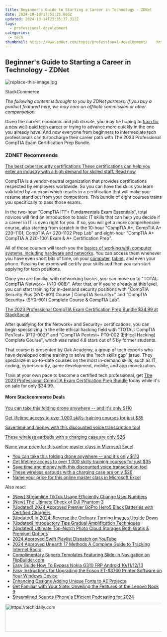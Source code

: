 ```yaml
---
title: Beginner's Guide to Starting a Career in Technology - ZDNet
date: 2024-10-10T17:51:25.006Z
updated: 2024-10-14T23:35:37.312Z
tags:
  - professional-development
categories:
  - tech
thumbnail: https://www.zdnet.com/topic/professional-development/    https://www.zdnet.com/a/img/resize/d75cfc5483e8eba7a99e5b62f79e53c8fe348ff4/2022/09/30/b47e9624-8307-42ff-bf0f-8148a9fcf8f7/zd-2023-pro-comptia-exam.jpg?width=170&height=96&fit=crop&auto=webp
---
```


## Beginner's Guide to Starting a Career in Technology - ZDNet

![replace-this-image.jpg](https://www.zdnet.com/a/img/resize/92071f62142bc5a45fab2b7bd9f762045c178ce8/2022/09/30/3512f0ad-e0f9-4d4e-9b76-f1c4ae4b1e75/zd-2023-pro-comptia-exam.jpg?auto=webp&width=1280)

StackCommerce

_The following content is brought to you by ZDNet partners. If you buy a product featured here, we may earn an affiliate commission or other compensation._

Given the current economic and job climate, you may be hoping to [train for a new well-paid tech career](https://stacksocial.com/sales/the-2023-professional-comptia-exam-certification-prep-bundle?utm%5Fsource=zdnet.com&utm%5Fmedium=referral&utm%5Fcampaign=the-2023-professional-comptia-exam-certification-prep-bundle&utm%5Fterm=scsf-556334&utm%5Fcontent=a0x1P000004yVlzQAE&scsonar=1&aid=a-ceempx7z) or trying to advance more quickly in the one you already have. And now everyone from beginners to intermediate tech professionals can turbocharge their career path with The 2023 Professional CompTIA Exam Certification Prep Bundle.

### **ZDNET** Recommends

[The best cybersecurity certifications These certifications can help you enter an industry with a high demand for skilled staff.  Read now](https://www.zdnet.com/article/best-cybersecurity-certification/)

CompTIA is a vendor-neutral organization that provides certifications respected by employers worldwide. So you can have the skills you learn validated by an exam which results in a certification that will make your resume stand out from your competitors. This bundle of eight courses trains you specifically to pass those exams.

In the two-hour "CompTIA ITF+ Fundamentals Exam Essentials", total novices will find an introduction to basic IT skills that can help you decide if a career in IT is even right for you. If so, you will get a more comprehensive course, also starting from scratch in the 10-hour "CompTIA A+, CompTIA A+ 220-1101, CompTIA A+ 220-1102 Prep Lab" and eight-hour "CompTIA A+ CompTIA A 220-1001 Exam & A+ Certification Prep".

All of those courses will teach you the [basics of working with computer systems, including hardware and networks](https://stacksocial.com/sales/the-2023-professional-comptia-exam-certification-prep-bundle?utm%5Fsource=zdnet.com&utm%5Fmedium=referral&utm%5Fcampaign=the-2023-professional-comptia-exam-certification-prep-bundle&utm%5Fterm=scsf-556334&utm%5Fcontent=a0x1P000004yVlzQAE&scsonar=1&aid=a-ceempx7z). You can access them whenever you have even short bits of time, on your [computer](https://www.zdnet.com/article/this-refurbished-hp-probook-x360-costs-just-230/), [tablet](https://www.zdnet.com/article/this-refurbished-ipad-mini-4-is-400-off/), and even your phone. Passing the exams will certify your skills and then you can start applying for tech positions.

Once you are familiar with networking basics, you can move on to "TOTAL: CompTIA Network+ (N10-008)". After that, or if you're already at this level, you can start training for in-demand security positions with "CompTIA Security Plus (SY0-601) Course | CompTIA Security+" and "CompTIA Security+ (SY0-601) Complete Course & CompTIA Lab".

[The 2023 Professional CompTIA Exam Certification Prep Bundle $34.99 at StackSocial](https://stacksocial.com/sales/the-2023-professional-comptia-exam-certification-prep-bundle?utm%5Fsource=zdnet.com&utm%5Fmedium=referral&utm%5Fcampaign=the-2023-professional-comptia-exam-certification-prep-bundle&utm%5Fterm=scsf-556334&utm%5Fcontent=a0x1P000004yVlzQAE&scsonar=1&aid=a-ceempx7z)

After qualifying for the Network+ and Security+ certifications, you can begin specializing in the elite ethical hacking field with "TOTAL: CompTIA PenTest+ (PT0-002)" and "CompTIA Pentest+ PT0-002 (Ethical Hacking) Complete Course", which was rated 4.8 stars out of 5 by former students.

That course is presented by Oak Academy, a group of tech experts who have developed online training to solve the "tech skills gap" issue. They specialize in up-to-date courses on the most in-demand skills, such as IT, coding, cybersecurity, game development, mobile, and app monetization.

Train at your own pace to become a certified tech professional, get [The 2023 Professional CompTIA Exam Certification Prep Bundle](https://stacksocial.com/sales/the-2023-professional-comptia-exam-certification-prep-bundle?utm%5Fsource=zdnet.com&utm%5Fmedium=referral&utm%5Fcampaign=the-2023-professional-comptia-exam-certification-prep-bundle&utm%5Fterm=scsf-556334&utm%5Fcontent=a0x1P000004yVlzQAE&scsonar=1&aid=a-ceempx7z) today while it's on sale for only $34.99.

#### More Stackcommerce Deals

[You can take this folding drone anywhere -- and it's only $110](https://www.zdnet.com/article/get-a-folding-drone-you-can-take-with-you-anywhere-for-110/ "You can take this folding drone anywhere  -- and it's only $110")

[Get lifetime access to over 1,000 skills-training courses for just $35](https://www.zdnet.com/article/learn-it-coding-and-design-skills-for-just-20-with-this-course-pack/ "Get lifetime access to over 1,000 skills-training courses for just $35")

[Save time and money with this discounted voice transcription tool](https://www.zdnet.com/article/save-money-and-time-with-this-discounted-voice-transcription-tool/ "Save time and money with this discounted voice transcription tool")

[These wireless earbuds with a charging case are only $26](https://www.zdnet.com/article/get-these-wireless-earbuds-with-a-charging-case-for-just-26/ "These wireless earbuds with a charging case are only $26")

[Name your price for this online master class in Microsoft Excel](https://www.zdnet.com/article/name-your-price-for-this-online-master-class-in-microsoft-excel/ "Name your price for this online master class in Microsoft Excel")

* [You can take this folding drone anywhere -- and it's only $110](https://www.zdnet.com/article/get-a-folding-drone-you-can-take-with-you-anywhere-for-110/ "You can take this folding drone anywhere  -- and it's only $110")
* [Get lifetime access to over 1,000 skills-training courses for just $35](https://www.zdnet.com/article/learn-it-coding-and-design-skills-for-just-20-with-this-course-pack/ "Get lifetime access to over 1,000 skills-training courses for just $35")
* [Save time and money with this discounted voice transcription tool](https://www.zdnet.com/article/save-money-and-time-with-this-discounted-voice-transcription-tool/ "Save time and money with this discounted voice transcription tool")
* [These wireless earbuds with a charging case are only $26](https://www.zdnet.com/article/get-these-wireless-earbuds-with-a-charging-case-for-just-26/ "These wireless earbuds with a charging case are only $26")
* [Name your price for this online master class in Microsoft Excel](https://www.zdnet.com/article/name-your-price-for-this-online-master-class-in-microsoft-excel/ "Name your price for this online master class in Microsoft Excel")

<ins class="adsbygoogle"
     style="display:block"
     data-ad-format="autorelaxed"
     data-ad-client="ca-pub-7571918770474297"
     data-ad-slot="1223367746"></ins>

<ins class="adsbygoogle"
     style="display:block"
     data-ad-client="ca-pub-7571918770474297"
     data-ad-slot="8358498916"
     data-ad-format="auto"
     data-full-width-responsive="true"></ins>

<span class="atpl-alsoreadstyle">Also read:</span>
<div><ul>
<li><a href="https://some-tips.techidaily.com/new-streamline-tiktok-usage-efficiently-change-user-numbers/"><u>[New] Streamline TikTok Usage Efficiently Change User Numbers</u></a></li>
<li><a href="https://some-tips.techidaily.com/new-the-ultimate-check-of-dji-phantom-3/"><u>[New] The Ultimate Check of DJI Phantom 3</u></a></li>
<li><a href="https://fox-access.techidaily.com/updated-2024-approved-premier-gopro-hero5-black-batteries-with-certified-chargers/"><u>[Updated] 2024 Approved Premier GoPro Hero5 Black Batteries with Certified Chargers</u></a></li>
<li><a href="https://instagram-video-recordings.techidaily.com/updated-in-2024-reverse-the-ordinary-turning-images-upside-down/"><u>[Updated] In 2024, Reverse the Ordinary Turning Images Upside Down</u></a></li>
<li><a href="https://extra-support.techidaily.com/updated-introductory-tips-gradual-amplification-techniques/"><u>[Updated] Introductory Tips Gradual Amplification Techniques</u></a></li>
<li><a href="https://some-tips.techidaily.com/updated-ultimate-top-notch-photo-cloud-storages-both-gratis-and-premium-options/"><u>[Updated] Ultimate Top-Notch Photo Cloud Storages Both Gratis & Premium Options</u></a></li>
<li><a href="https://youtube-data.techidaily.com/approved-swift-playlist-dispatch-on-youtube/"><u>2024 Approved Swift Playlist Dispatch on YouTube</u></a></li>
<li><a href="https://some-tips.techidaily.com/2024-approved-unearth-17-methods-a-complete-guide-to-tracking-internet-radio/"><u>2024 Approved Unearth 17 Methods A Complete Guide to Tracking Internet Radio</u></a></li>
<li><a href="https://win-unique.techidaily.com/complimentary-superb-templates-featuring-slide-in-navigation-on-flipbuildercom/"><u>Complimentary Superb Templates Featuring Slide-In Navigation on FlipBuilder.com</u></a></li>
<li><a href="https://android-frp.techidaily.com/easy-guide-how-to-bypass-nokia-g310-frp-android-10111213-by-drfone-android/"><u>Easy Guide How To Bypass Nokia G310 FRP Android 10/11/12/13</u></a></li>
<li><a href="https://win-dash.techidaily.com/easy-instructions-for-upgrading-the-epson-et-3760-printer-software-on-your-windows-device/"><u>Easy Instructions for Upgrading the Epson ET-#3760 Printer Software on Your Windows Device</u></a></li>
<li><a href="https://extra-tips.techidaily.com/enhancing-designs-adding-unique-fonts-to-ae-projects/"><u>Enhancing Designs Adding Unique Fonts to AE Projects</u></a></li>
<li><a href="https://buynow-marvelous.techidaily.com/get-familiar-with-your-slate-unveiling-the-features-of-the-lenovo-nook-9/"><u>Get Familiar with Your Slate: Unveiling the Features of the Lenovo Nook 9</u></a></li>
<li><a href="https://some-tips.techidaily.com/streamlined-sounds-iphones-efficient-podcasting-for-2024/"><u>Streamlined Sounds IPhone's Efficient Podcasting for 2024</u></a></li>
</ul></div>

<!-- affiliate ads begin -->
<a href="https://appsumo.8odi.net/c/5597632/2123726/7443" target="_top" id="2123726">
  <img src="//a.impactradius-go.com/display-ad/7443-2123726" border="0" alt="https://techidaily.com" width="600" height="90"/>
</a>
<img height="0" width="0" src="https://appsumo.8odi.net/i/5597632/2123726/7443" style="position:absolute;visibility:hidden;" border="0" />
<!-- affiliate ads end -->

